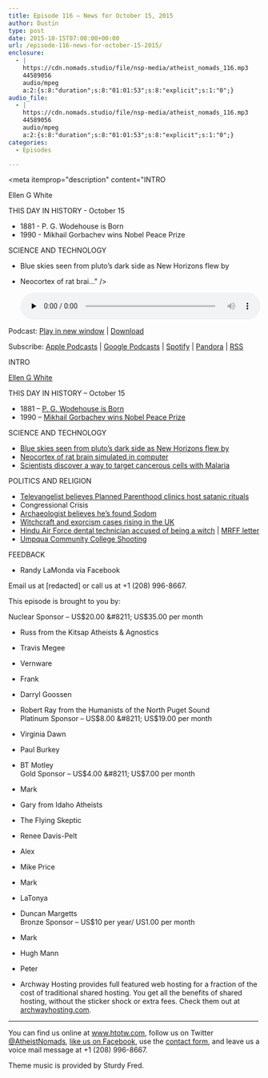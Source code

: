 ```yaml
---
title: ﻿Episode 116 – News for October 15, 2015
author: Dustin
type: post
date: 2015-10-15T07:00:00+00:00
url: /episode-116-news-for-october-15-2015/
enclosure:
  - |
    https://cdn.nomads.studio/file/nsp-media/atheist_nomads_116.mp3
    44589056
    audio/mpeg
    a:2:{s:8:"duration";s:8:"01:01:53";s:8:"explicit";s:1:"0";}
audio_file:
  - |
    https://cdn.nomads.studio/file/nsp-media/atheist_nomads_116.mp3
    44589056
    audio/mpeg
    a:2:{s:8:"duration";s:8:"01:01:53";s:8:"explicit";s:1:"0";}
categories:
  - Episodes

---
```

<div itemscope itemtype="http://schema.org/AudioObject">
  <meta itemprop="name" content="﻿Episode 116 &#8211; News for October 15, 2015" />
  
  <meta itemprop="uploadDate" content="2015-10-15T01:00:00-06:00" />
  
  <meta itemprop="encodingFormat" content="audio/mpeg" />
  
  <meta itemprop="duration" content="PT1H01M53S" />
  
  <meta itemprop="description" content="INTRO

Ellen G White

THIS DAY IN HISTORY - October 15
* 1881 - P. G. Wodehouse is Born
* 1990 - Mikhail Gorbachev wins Nobel Peace Prize

SCIENCE AND TECHNOLOGY
* Blue skies seen from pluto’s dark side as New Horizons flew by
* Neocortex of rat brai..." />
  
  <meta itemprop="contentUrl" content="https://dts.podtrac.com/redirect.mp3/cdn.nomads.studio/file/nsp-media/atheist_nomads_116.mp3" />
  
  <meta itemprop="contentSize" content="42.5" />
  </p> 
  
  <div class="powerpress_player" id="powerpress_player_8373">
    <audio class="wp-audio-shortcode" id="audio-5120-117" preload="none" style="width: 100%;" controls="controls"><source type="audio/mpeg" src="https://dts.podtrac.com/redirect.mp3/cdn.nomads.studio/file/nsp-media/atheist_nomads_116.mp3?_=117" /><a href="https://dts.podtrac.com/redirect.mp3/cdn.nomads.studio/file/nsp-media/atheist_nomads_116.mp3">https://dts.podtrac.com/redirect.mp3/cdn.nomads.studio/file/nsp-media/atheist_nomads_116.mp3</a></audio>
  </div>
</div>

<p class="powerpress_links powerpress_links_mp3">
  Podcast: <a href="https://dts.podtrac.com/redirect.mp3/cdn.nomads.studio/file/nsp-media/atheist_nomads_116.mp3" class="powerpress_link_pinw" target="_blank" title="Play in new window" onclick="return powerpress_pinw('https://htotw.com/?powerpress_pinw=5120-podcast');" rel="nofollow">Play in new window</a> | <a href="https://dts.podtrac.com/redirect.mp3/cdn.nomads.studio/file/nsp-media/atheist_nomads_116.mp3" class="powerpress_link_d" title="Download" rel="nofollow" download="atheist_nomads_116.mp3">Download</a>
</p>

<p class="powerpress_links powerpress_subscribe_links">
  Subscribe: <a href="https://podcasts.apple.com/us/podcast/humanists-take-on-the-world/id530050098?mt=2&ls=1" class="powerpress_link_subscribe powerpress_link_subscribe_itunes" target="_blank" title="Subscribe on Apple Podcasts" rel="nofollow">Apple Podcasts</a> | <a href="https://www.google.com/podcasts?feed=aHR0cDovL2F0aGVpc3Rub21hZHMubGlic3luLmNvbS9yc3M%3D" class="powerpress_link_subscribe powerpress_link_subscribe_googleplay" target="_blank" title="Subscribe on Google Podcasts" rel="nofollow">Google Podcasts</a> | <a href="https://open.spotify.com/show/3LzK2xZGike6Tc1GEMtMbr?si=LieN9SNuTpq96smuaUsH8A" class="powerpress_link_subscribe powerpress_link_subscribe_spotify" target="_blank" title="Subscribe on Spotify" rel="nofollow">Spotify</a> | <a href="https://www.pandora.com/podcast/atheist-nomads/PC:10122?corr=62071012&part=ug" class="powerpress_link_subscribe powerpress_link_subscribe_pandora" target="_blank" title="Subscribe on Pandora" rel="nofollow">Pandora</a> | <a href="https://htotw.com/feed/podcast/" class="powerpress_link_subscribe powerpress_link_subscribe_rss" target="_blank" title="Subscribe via RSS" rel="nofollow">RSS</a>
</p>

INTRO

<a href="http://www.whiteestate.org/about/egwbio.asp" target="_blank" rel="noopener">Ellen G White</a>

THIS DAY IN HISTORY &#8211; October 15  
* 1881 &#8211; <a href="http://www.history.com/this-day-in-history/p-g-wodehouse-is-born" target="_blank" rel="noopener">P. G. Wodehouse is Born</a>  
* 1990 &#8211; <a href="http://www.history.com/this-day-in-history/mikhail-gorbachev-wins-nobel-peace-prize" target="_blank" rel="noopener">Mikhail Gorbachev wins Nobel Peace Prize</a>

SCIENCE AND TECHNOLOGY  
* <a href="http://solarsystem.nasa.gov/news/2015/10/08/new-horizons-finds-blue-skies-and-water-ice-on-pluto" target="_blank" rel="noopener">Blue skies seen from pluto’s dark side as New Horizons flew by</a>  
* <a href="http://www.nature.com/news/fragment-of-rat-brain-simulated-in-supercomputer-1.18536" target="_blank" rel="noopener">Neocortex of rat brain simulated in computer</a>  
* <a href="http://www.sciencedirect.com/science/article/pii/S1535610815003347" target="_blank" rel="noopener">Scientists discover a way to target cancerous cells with Malaria</a>

POLITICS AND RELIGION  
* <a href="http://www.rawstory.com/2015/10/televangelist-satanic-temples-are-hidden-in-planned-parenthood-clinics-as-legal-cover-for-child-sacrifice/" target="_blank" rel="noopener">Televangelist believes Planned Parenthood clinics host satanic rituals</a>  
* Congressional Crisis  
* <a href="http://christiannews.net/2015/10/05/archaeologist-believes-remains-of-sodoms-fiery-destruction-have-been-found/" target="_blank" rel="noopener">Archaeologist believes he’s found Sodom</a>  
* <a href="http://bigstory.ap.org/article/a8b8da9448e840a28d49f81f0575fcbf/uk-police-says-witchcraft-exorcism-cases-rise" target="_blank" rel="noopener">Witchcraft and exorcism cases rising in the UK</a>  
* <a href="http://www.airforcetimes.com/story/military/2015/10/05/air-force-dental-technician-accused-witch/73398304/" target="_blank" rel="noopener">Hindu Air Force dental technician accused of being a witch</a> | <a href="http://militaryreligiousfreedom.org/press-releases/2015/MRFF_DemandLetter-Client_DeborahSchoenfeld.pdf" target="_blank" rel="noopener">MRFF letter</a>  
* <a href="https://en.wikipedia.org/wiki/Umpqua_Community_College_shooting" target="_blank" rel="noopener">Umpqua Community College Shooting</a>

FEEDBACK  
* Randy LaMonda via Facebook

Email us at [redacted] or call us at +1 (208) 996-8667.

This episode is brought to you by:

Nuclear Sponsor &#8211; US$20.00 &#8211; US$35.00 per month  
* Russ from the Kitsap Atheists & Agnostics  
* Travis Megee  
* Vernware  
* Frank  
* Darryl Goossen  
* Robert Ray from the Humanists of the North Puget Sound  
Platinum Sponsor &#8211; US$8.00 &#8211; US$19.00 per month  
* Virginia Dawn  
* Paul Burkey  
* BT Motley  
Gold Sponsor &#8211; US$4.00 &#8211; US$7.00 per month  
* Mark  
* Gary from Idaho Atheists  
* The Flying Skeptic  
* Renee Davis-Pelt  
* Alex  
* Mike Price  
* Mark  
* LaTonya  
* Duncan Margetts  
Bronze Sponsor &#8211; US$10 per year/ US1.00 per month  
* Mark  
* Hugh Mann  
* Peter

* Archway Hosting provides full featured web hosting for a fraction of the cost of traditional shared hosting. You get all the benefits of shared hosting, without the sticker shock or extra fees. Check them out at <a href="http://archwayhosting.com/" target="_blank" rel="noopener">archwayhosting.com</a>.

<hr width="500" />

You can find us online at <a href="https://www.htotw.com/" target="_blank" rel="noopener">www.htotw.com</a>, follow us on Twitter <a href="https://htotw.com/twitter" target="_blank" rel="noopener">@AtheistNomads</a>, <a href="https://htotw.com/facebook" target="_blank" rel="noopener">like us on Facebook</a>, use the [contact form](https://htotw.com/contact), and leave us a voice mail message at +1 (208) 996-8667.

Theme music is provided by Sturdy Fred.
